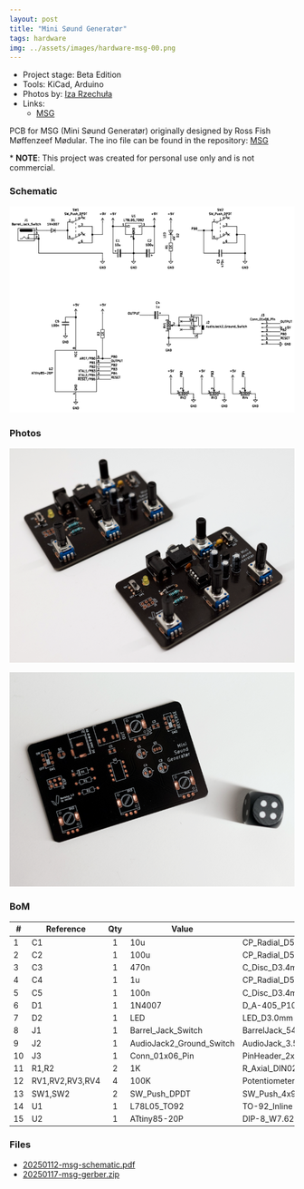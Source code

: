 ```yaml
---
layout: post
title: "Mini Søund Generatør"
tags: hardware
img: ../assets/images/hardware-msg-00.png
---
```


- Project stage: Beta Edition
- Tools: KiCad, Arduino
- Photos by: [Iza Rzechuła](https://www.iza.rzechula.pl/)
- Links:
    - [MSG](https://github.com/moffenzeefmodular/MSG)

PCB for MSG (Mini Søund Generatør) originally designed by Ross Fish Møffenzeef Mødular. The ino file can be found in the repository: [MSG](https://github.com/moffenzeefmodular/MSG)

\* **NOTE**: This project was created for personal use only and is not commercial.

### Schematic

![hardware-msg-schematic.png](../assets/images/hardware-msg-schematic.png)

### Photos

![hardware-msg-01.png](../assets/images/hardware-msg-01.png)

![hardware-msg-02.png](../assets/images/hardware-msg-02.png)

### BoM

|#  |Reference      |Qty|Value                   |Footprint                                                              |
|---|---------------|:-:|------------------------|-----------------------------------------------------------------------|
|1  |C1             |1  |10u                     |CP_Radial_D5.0mm_P2.50mm                         |
|2  |C2             |1  |100u                    |CP_Radial_D5.0mm_P2.50mm                         |
|3  |C3             |1  |470n                    |C_Disc_D3.4mm_W2.1mm_P2.50mm                             |
|4  |C4             |1  |1u                      |CP_Radial_D5.0mm_P2.50mm                         |
|5  |C5             |1  |100n                    |C_Disc_D3.4mm_W2.1mm_P2.50mm                             |
|6  |D1             |1  |1N4007                  |D_A-405_P10.16mm                                  |
|7  |D2             |1  |LED                     |LED_D3.0mm                                                     |
|8  |J1             |1  |Barrel_Jack_Switch      |BarrelJack_54-00166                              |
|9  |J2             |1  |AudioJack2_Ground_Switch|AudioJack_3.5                                    |
|10 |J3             |1  |Conn_01x06_Pin          |PinHeader_2x03_P2.54mm             |
|11 |R1,R2          |2  |1K                      |R_Axial_DIN0207_L6.3mm_D2.5mm_P10.16mm|
|12 |RV1,RV2,RV3,RV4|4  |100K                    |Potentiometer_R9011                              |
|13 |SW1,SW2        |2  |SW_Push_DPDT            |SW_Push_4x9                                      |
|14 |U1             |1  |L78L05_TO92             |TO-92_Inline                                        |
|15 |U2             |1  |ATtiny85-20P            |DIP-8_W7.62mm                                              |



### Files
- [20250112-msg-schematic.pdf](../assets/files/20250112-msg-schematic.pdf)
- [20250117-msg-gerber.zip](../assets/files/20250117-msg-gerber.zip)
